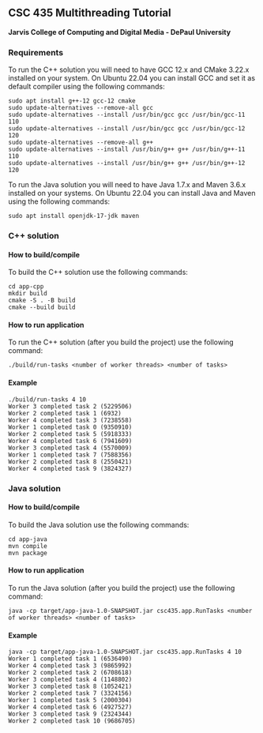 ## CSC 435 Multithreading Tutorial
**Jarvis College of Computing and Digital Media - DePaul University**

### Requirements

To run the C++ solution you will need to have GCC 12.x and CMake 3.22.x installed on your system. On Ubuntu 22.04 you can install GCC and set it as default compiler using the following commands:

```
sudo apt install g++-12 gcc-12 cmake
sudo update-alternatives --remove-all gcc
sudo update-alternatives --install /usr/bin/gcc gcc /usr/bin/gcc-11 110
sudo update-alternatives --install /usr/bin/gcc gcc /usr/bin/gcc-12 120
sudo update-alternatives --remove-all g++
sudo update-alternatives --install /usr/bin/g++ g++ /usr/bin/g++-11 110
sudo update-alternatives --install /usr/bin/g++ g++ /usr/bin/g++-12 120
```

To run the Java solution you will need to have Java 1.7.x and Maven 3.6.x installed on your systems. On Ubuntu 22.04 you can install Java and Maven using the following commands:

```
sudo apt install openjdk-17-jdk maven

```

### C++ solution
#### How to build/compile

To build the C++ solution use the following commands:
```
cd app-cpp
mkdir build
cmake -S . -B build
cmake --build build
```

#### How to run application

To run the C++ solution (after you build the project) use the following command:
```
./build/run-tasks <number of worker threads> <number of tasks>
```

#### Example

```
./build/run-tasks 4 10
Worker 3 completed task 2 (5229506)
Worker 2 completed task 1 (6932)
Worker 4 completed task 3 (7238558)
Worker 1 completed task 0 (9350910)
Worker 2 completed task 5 (5918333)
Worker 4 completed task 6 (7941609)
Worker 3 completed task 4 (5570009)
Worker 1 completed task 7 (7588356)
Worker 2 completed task 8 (2550421)
Worker 4 completed task 9 (3824327)
```

### Java solution
#### How to build/compile

To build the Java solution use the following commands:
```
cd app-java
mvn compile
mvn package
```

#### How to run application

To run the Java solution (after you build the project) use the following command:
```
java -cp target/app-java-1.0-SNAPSHOT.jar csc435.app.RunTasks <number of worker threads> <number of tasks>
```

#### Example

```
java -cp target/app-java-1.0-SNAPSHOT.jar csc435.app.RunTasks 4 10
Worker 1 completed task 1 (6536490)
Worker 4 completed task 3 (9865992)
Worker 2 completed task 2 (6708618)
Worker 3 completed task 4 (1148802)
Worker 3 completed task 8 (1052421)
Worker 2 completed task 7 (3324156)
Worker 1 completed task 5 (2000304)
Worker 4 completed task 6 (4927527)
Worker 3 completed task 9 (2324344)
Worker 2 completed task 10 (9686705)
```
